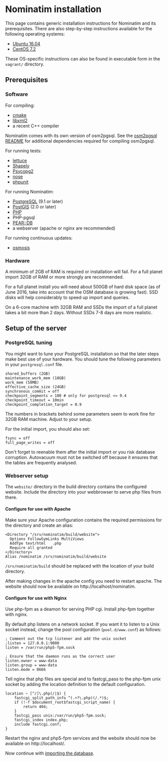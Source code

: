 Nominatim installation
======================

This page contains generic installation instructions for Nominatim and its
prerequisites. There are also step-by-step instructions available for
the following operating systems:

  * [Ubuntu 16.04](install-on-ubuntu-16.md)
  * [CentOS 7.2](install-on-centos-7.md)

These OS-specific instructions can also be found in executable form
in the `vagrant/` directory.

Prerequisites
-------------

### Software

For compiling:

  * [cmake](https://cmake.org/)
  * [libxml2](http://xmlsoft.org/)
  * a recent C++ compiler

Nominatim comes with its own version of osm2pgsql. See the
[osm2pgsql README](../osm2pgsql/README.md) for additional dependencies
required for compiling osm2pgsql.

For running tests:

  * [lettuce](http://lettuce.it)
  * [Shapely](http://toblerity.org/shapely/index.html)
  * [Psycopg2](http://initd.org/psycopg)
  * [nose](https://nose.readthedocs.io)
  * [phpunit](https://phpunit.de)

For running Nominatim:

  * [PostgreSQL](http://www.postgresql.org) (9.1 or later)
  * [PostGIS](http://postgis.refractions.net) (2.0 or later)
  * [PHP](http://php.net)
  * PHP-pgsql
  * [PEAR::DB](http://pear.php.net/package/DB)
  * a webserver (apache or nginx are recommended)

For running continuous updates:

  * [osmosis](http://wiki.openstreetmap.org/wiki/Osmosis)

### Hardware

A minimum of 2GB of RAM is required or installation will fail. For a full
planet import 32GB of RAM or more strongly are recommended.

For a full planet install you will need about 500GB of hard disk space (as of
June 2016, take into account that the OSM database is growing fast). SSD disks
will help considerably to speed up import and queries.

On a 6-core machine with 32GB RAM and SSDs the import of a full planet takes
a bit more than 2 days. Without SSDs 7-8 days are more realistic.


Setup of the server
-------------------

### PostgreSQL tuning

You might want to tune your PostgreSQL installation so that the later steps
make best use of your hardware. You should tune the following parameters in
your `postgresql.conf` file.

    shared_buffers (2GB)
    maintenance_work_mem (10GB)
    work_mem (50MB)
    effective_cache_size (24GB)
    synchronous_commit = off
    checkpoint_segments = 100 # only for postgresql <= 9.4
    checkpoint_timeout = 10min
    checkpoint_completion_target = 0.9

The numbers in brackets behind some parameters seem to work fine for
32GB RAM machine. Adjust to your setup.

For the initial import, you should also set:

    fsync = off
    full_page_writes = off

Don't forget to reenable them after the initial import or you risk database
corruption. Autovacuum must not be switched off because it ensures that the
tables are frequently analysed.

### Webserver setup

The `website/` directory in the build directory contains the configured
website. Include the directory into your webbrowser to serve php files
from there.

#### Configure for use with Apache

Make sure your Apache configuration contains the required permissions for the
directory and create an alias:

    <Directory "/srv/nominatim/build/website">
      Options FollowSymLinks MultiViews
      AddTpe text/html   .php
      Require all granted
    </Directory>
    Alias /nominatim /srv/nominatim/build/website

`/srv/nominatim/build` should be replaced with the location of your
build directory.

After making changes in the apache config you need to restart apache.
The website should now be available on http://localhost/nominatim.

#### Configure for use with Nginx

Use php-fpm as a deamon for serving PHP cgi. Install php-fpm together with nginx.

By default php listens on a network socket. If you want it to listen to a
Unix socket instead, change the pool configuration (`pool.d/www.conf`) as
follows:

    ; Comment out the tcp listener and add the unix socket
    ;listen = 127.0.0.1:9000
    listen = /var/run/php5-fpm.sock

    ; Ensure that the daemon runs as the correct user
    listen.owner = www-data
    listen.group = www-data
    listen.mode = 0666

Tell nginx that php files are special and to fastcgi_pass to the php-fpm
unix socket by adding the location definition to the default configuration.

    location ~ [^/]\.php(/|$) {
        fastcgi_split_path_info ^(.+?\.php)(/.*)$;
        if (!-f $document_root$fastcgi_script_name) {
            return 404;
        }
        fastcgi_pass unix:/var/run/php5-fpm.sock;
        fastcgi_index index.php;
        include fastcgi.conf;
    }

Restart the nginx and php5-fpm services and the website should now be available
on http://localhost/.


Now continue with [importing the database](Import_and_update.md).
